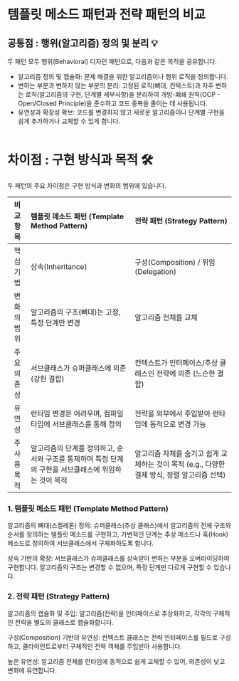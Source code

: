 # 템플릿 메소드 패턴과 전략 패턴의 비교

## 공통점 : 행위(알고리즘) 정의 및 분리 💡
두 패턴 모두 행위(Behavioral) 디자인 패턴으로, 다음과 같은 목적을 공유합니다.

- 알고리즘 정의 및 캡슐화: 문제 해결을 위한 알고리즘이나 행위 로직을 정의합니다.
- 변하는 부분과 변하지 않는 부분의 분리: 고정된 로직(뼈대, 컨텍스트)과 자주 변하는 로직(알고리즘의 구현, 단계별 세부사항)을 분리하여 개방-폐쇄 원칙(OCP - Open/Closed Principle)을 준수하고 코드 중복을 줄이는 데 사용됩니다.
- 유연성과 확장성 확보: 코드를 변경하지 않고 새로운 알고리즘이나 단계별 구현을 쉽게 추가하거나 교체할 수 있게 합니다.<br><br>

# 차이점 : 구현 방식과 목적 🛠️
두 패턴의 주요 차이점은 구현 방식과 변화의 범위에 있습니다.

| 비교 항목 | 템플릿 메소드 패턴 (Template Method Pattern) | 전략 패턴 (Strategy Pattern) |
|:---:|:---|:---|
| 핵심 기법 | 상속(Inheritance) | 구성(Composition) / 위임(Delegation) |
| 변화의 범위 | 알고리즘의 구조(뼈대)는 고정, 특정 단계만 변경 | 알고리즘 전체를 교체 |
| 주요 의존성 | 서브클래스가 슈퍼클래스에 의존 (강한 결합) | 컨텍스트가 인터페이스/추상 클래스인 전략에 의존 (느슨한 결합) |
| 유연성 | 런타임 변경은 어려우며, 컴파일 타임에 서브클래스를 통해 정의 | 전략을 외부에서 주입받아 런타임에 동적으로 변경 가능 |
| 주 사용 목적 | 알고리즘의 단계를 정의하고, 순서와 구조를 통제하며 특정 단계의 구현을 서브클래스에 위임하는 것이 목적 | 알고리즘 자체를 숨기고 쉽게 교체하는 것이 목적 (e.g., 다양한 결제 방식, 정렬 알고리즘 선택) |


### 1. 템플릿 메소드 패턴 (Template Method Pattern)
알고리즘의 뼈대(스켈레톤) 정의: 슈퍼클래스(추상 클래스)에서 알고리즘의 전체 구조와 순서를 정의하는 템플릿 메소드를 구현하고, 가변적인 단계는 추상 메소드나 훅(Hook) 메소드로 정의하여 서브클래스에서 구체화하도록 합니다.

상속 기반의 확장: 서브클래스가 슈퍼클래스를 상속받아 변하는 부분을 오버라이딩하여 구현합니다. 알고리즘의 구조는 변경할 수 없으며, 특정 단계만 다르게 구현할 수 있습니다.

### 2. 전략 패턴 (Strategy Pattern)
알고리즘의 캡슐화 및 주입: 알고리즘(전략)을 인터페이스로 추상화하고, 각각의 구체적인 전략을 별도의 클래스로 캡슐화합니다.

구성(Composition) 기반의 유연성: 컨텍스트 클래스는 전략 인터페이스를 필드로 구성하고, 클라이언트로부터 구체적인 전략 객체를 주입받아 사용합니다.

높은 유연성: 알고리즘 전체를 런타임에 동적으로 쉽게 교체할 수 있어, 의존성이 낮고 변화에 유연합니다.